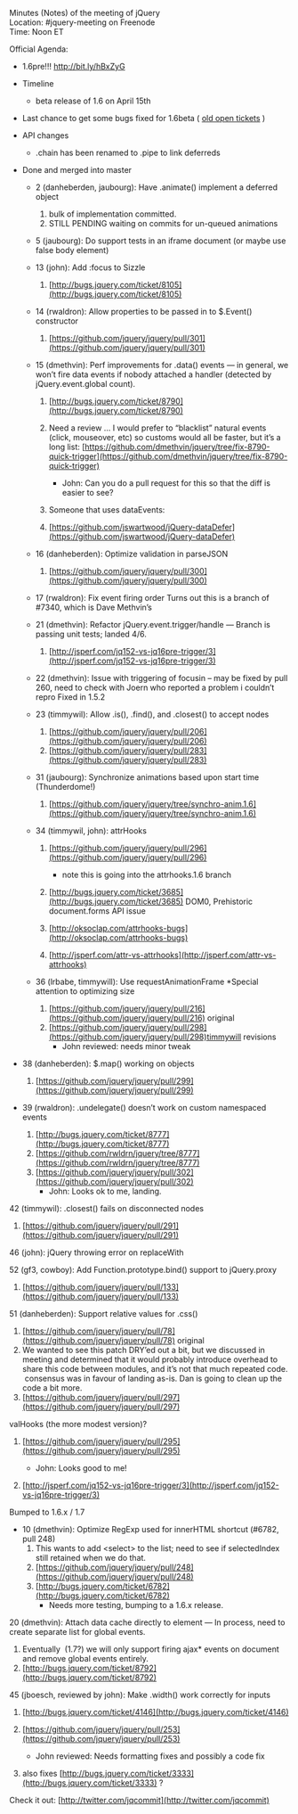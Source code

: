 Minutes (Notes) of the meeting of jQuery  
 Location: \#jquery-meeting on Freenode  
 Time: Noon ET

Official Agenda:

-   1.6pre!!! http://bit.ly/hBxZyG
-   Timeline
    -   beta release of 1.6 on April 15th

-   Last chance to get some bugs fixed for 1.6beta ( [old open
    tickets](http://bugs.jquery.com/query?status=assigned&status=new&status=open&status=reopened&type=bug&component=%21datalink&component=%21global&component=%21templates&component=%21web&milestone=%211.next&milestone=%211.7&milestone=%211.6&group=component&max=200&col=id&col=summary&col=milestone&col=owner&report=7&order=id)
    )
-   API changes
    -   .chain has been renamed to .pipe to link deferreds

-   Done and merged into master
    -   2 (danheberden, jaubourg): Have .animate() implement a deferred
        object
        1.  bulk of implementation committed.
        2.  STILL PENDING waiting on commits for un-queued animations

    -   5 (jaubourg): Do support tests in an iframe document (or maybe
        use false body element)
    -   13 (john): Add :focus to Sizzle
        1.  [http://bugs.jquery.com/ticket/8105](http://bugs.jquery.com/ticket/8105)

    -   14 (rwaldron): Allow properties to be passed in to \$.Event()
        constructor
        1.  [https://github.com/jquery/jquery/pull/301](https://github.com/jquery/jquery/pull/301)

    -   15 (dmethvin): Perf improvements for .data() events — in
        general, we won’t fire data events if nobody attached a handler
        (detected by jQuery.event.global count).
        1.  [http://bugs.jquery.com/ticket/8790](http://bugs.jquery.com/ticket/8790)
        2.  Need a review … I would prefer to “blacklist” natural events
            (click, mouseover, etc) so customs would all be faster, but
            it’s a long list:
            [https://github.com/dmethvin/jquery/tree/fix-8790-quick-trigger](https://github.com/dmethvin/jquery/tree/fix-8790-quick-trigger)
            -   John: Can you do a pull request for this so that the
                diff is easier to see?

        3.  Someone that uses dataEvents:
        4.  [https://github.com/jswartwood/jQuery-dataDefer](https://github.com/jswartwood/jQuery-dataDefer)

    -   16 (danheberden): Optimize validation in parseJSON
        1.  [https://github.com/jquery/jquery/pull/300](https://github.com/jquery/jquery/pull/300)

    -   17 (rwaldron): Fix event firing order Turns out this is a branch
        of \#7340, which is Dave Methvin’s
    -   21 (dmethvin): Refactor jQuery.event.trigger/handle — Branch is
        passing unit tests; landed 4/6.
        1.  [http://jsperf.com/jq152-vs-jq16pre-trigger/3](http://jsperf.com/jq152-vs-jq16pre-trigger/3)

    -   22 (dmethvin): Issue with triggering of focusin – may be fixed
        by pull 260, need to check with Joern who reported a problem i
        couldn’t repro Fixed in 1.5.2
    -   23 (timmywil): Allow .is(), .find(), and .closest() to accept
        nodes
        1.  [https://github.com/jquery/jquery/pull/206](https://github.com/jquery/jquery/pull/206)
        2.  [https://github.com/jquery/jquery/pull/283](https://github.com/jquery/jquery/pull/283)

    -   31 (jaubourg): Synchronize animations based upon start time
        (Thunderdome!)
        1.  [https://github.com/jquery/jquery/tree/synchro-anim.1.6](https://github.com/jquery/jquery/tree/synchro-anim.1.6)

    -   34 (timmywil, john): attrHooks
        1.  [https://github.com/jquery/jquery/pull/296](https://github.com/jquery/jquery/pull/296)
            -   note this is going into the attrhooks.1.6 branch

        2.  [http://bugs.jquery.com/ticket/3685](http://bugs.jquery.com/ticket/3685)
            DOM0, Prehistoric document.forms API issue
        3.  [http://oksoclap.com/attrhooks-bugs](http://oksoclap.com/attrhooks-bugs)
        4.  [http://jsperf.com/attr-vs-attrhooks](http://jsperf.com/attr-vs-attrhooks)

    -   36 (lrbabe, timmywill): Use requestAnimationFrame \*Special
        attention to optimizing size
        1.  [https://github.com/jquery/jquery/pull/216](https://github.com/jquery/jquery/pull/216)
            original
        2.  [https://github.com/jquery/jquery/pull/298](https://github.com/jquery/jquery/pull/298)timmywill
            revisions
            -   John reviewed: needs minor tweak

-   38 (danheberden): \$.map() working on objects
    1.  [https://github.com/jquery/jquery/pull/299](https://github.com/jquery/jquery/pull/299)

-   39 (rwaldron): .undelegate() doesn’t work on custom namespaced
    events
    1.  [http://bugs.jquery.com/ticket/8777](http://bugs.jquery.com/ticket/8777)
    2.  [https://github.com/rwldrn/jquery/tree/8777](https://github.com/rwldrn/jquery/tree/8777)
    3.  [https://github.com/jquery/jquery/pull/302](https://github.com/jquery/jquery/pull/302)
        -   John: Looks ok to me, landing.

42 (timmywil): .closest() fails on disconnected nodes

1.  [https://github.com/jquery/jquery/pull/291](https://github.com/jquery/jquery/pull/291)

46 (john): jQuery throwing error on replaceWith

52 (gf3, cowboy): Add Function.prototype.bind() support to jQuery.proxy

1.  [https://github.com/jquery/jquery/pull/133](https://github.com/jquery/jquery/pull/133)

51 (danheberden): Support relative values for .css()

1.  [https://github.com/jquery/jquery/pull/78](https://github.com/jquery/jquery/pull/78)
    original
2.  We wanted to see this patch DRY’ed out a bit, but we discussed in
    meeting and determined that it would probably introduce overhead to
    share this code between modules, and it’s not that much repeated
    code.  consensus was in favour of landing as-is. Dan is going to
    clean up the code a bit more.
3.  [https://github.com/jquery/jquery/pull/297](https://github.com/jquery/jquery/pull/297)

valHooks (the more modest version)?

1.  [https://github.com/jquery/jquery/pull/295](https://github.com/jquery/jquery/pull/295)
    -   John: Looks good to me!

2.  [http://jsperf.com/jq152-vs-jq16pre-trigger/3](http://jsperf.com/jq152-vs-jq16pre-trigger/3)

Bumped to 1.6.x / 1.7

-   10 (dmethvin): Optimize RegExp used for innerHTML shortcut (\#6782,
    pull 248)
    1.  This wants to add \<select\> to the list; need to see if
        selectedIndex still retained when we do that.
    2.  [https://github.com/jquery/jquery/pull/248](https://github.com/jquery/jquery/pull/248)
    3.  [http://bugs.jquery.com/ticket/6782](http://bugs.jquery.com/ticket/6782)
        -   Needs more testing, bumping to a 1.6.x release.

20 (dmethvin): Attach data cache directly to element — In process, need
to create separate list for global events.

1.  Eventually  (1.7?) we will only support firing ajax\* events on
    document and remove global events entirely.
2.  [http://bugs.jquery.com/ticket/8792](http://bugs.jquery.com/ticket/8792)

45 (jboesch, reviewed by john): Make .width() work correctly for inputs

1.  [http://bugs.jquery.com/ticket/4146](http://bugs.jquery.com/ticket/4146)
2.  [https://github.com/jquery/jquery/pull/253](https://github.com/jquery/jquery/pull/253)
    -   John reviewed: Needs formatting fixes and possibly a code fix

3.  also fixes
    [http://bugs.jquery.com/ticket/3333](http://bugs.jquery.com/ticket/3333)
    ?

Check it out: [http://twitter.com/jqcommit](http://twitter.com/jqcommit)
